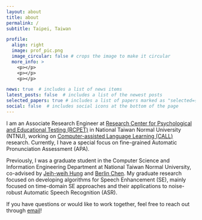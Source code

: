 ```yaml
---
layout: about
title: about
permalink: /
subtitle: Taipei, Taiwan

profile:
  align: right
  image: prof_pic.png
  image_circular: false # crops the image to make it circular
  more_info: >
    <p></p>
    <p></p>
    <p></p>

news: true  # includes a list of news items
latest_posts: false  # includes a list of the newest posts
selected_papers: true # includes a list of papers marked as "selected={true}"
social: false  # includes social icons at the bottom of the page
---
```


I am an Associate Research Engineer at [Research Center for Psychological and Educational Testing (RCPET)](https://en.ntnu.edu.tw/p-centerrcp.php) in National Taiwan Normal University (NTNU), working on [Computer-assisted Language Learning (CALL)](https://en.wikipedia.org/wiki/Computer-assisted_language_learning) research. Currently, I have a special focus on fine-grained Automatic Pronunciation Assessment (APA).

Previously, I was a graduate student in the Computer Science and Information Engineering Department at National Taiwan Normal University, co-advised by [Jeih-weih Hung](https://scholar.google.com/citations?user=hDNxuvYAAAAJ&hl=zh-TW) and [Berlin Chen](https://scholar.google.com.tw/citations?user=-2c31OsAAAAJ&hl=en). My graduate research focused on developing algorithms for Speech Enhancement (SE), mainly focused on time-domain SE approaches and their applications to noise-robust Automatic Speech Recognition (ASR).

If you have questions or would like to work together, feel free to reach out through [email](mailto:fuann@ntnu.edu.tw)!